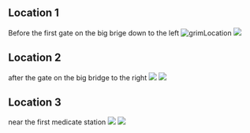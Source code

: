 ## Location 1
Before the first gate on the big brige down to the left
![grimLocation](/Darktide-Collectible/assets/_images/20221121165803_1.jpg)
![](/Darktide-Collectible/assets/_images/20221121165821_1.jpg)
## Location 2
after the gate on the big bridge to the right
![](/Darktide-Collectible/assets/_images/20221121130458_1.jpg)
![](/Darktide-Collectible/assets/_images/20221121130453_1.jpg)
## Location 3
near the first medicate station
![](/Darktide-Collectible/assets/_images/20221121170319_1.jpg)
![](/Darktide-Collectible/assets/_images/20221121160940_1.jpg)
